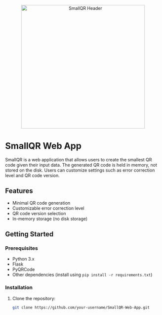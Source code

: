 <p align="center">
  <img src="path/to/your/image.png" alt="SmallQR Header" width="400">
</p>

# SmallQR Web App


SmallQR is a web application that allows users to create the smallest QR code given their input data. The generated QR code is held in memory, not stored on the disk. Users can customize settings such as error correction level and QR code version.

## Features

- Minimal QR code generation
- Customizable error correction level
- QR code version selection
- In-memory storage (no disk storage)

## Getting Started

### Prerequisites

- Python 3.x
- Flask
- PyQRCode
- Other dependencies (install using `pip install -r requirements.txt`)

### Installation

1. Clone the repository:

   ```bash
   git clone https://github.com/your-username/SmallQR-Web-App.git
